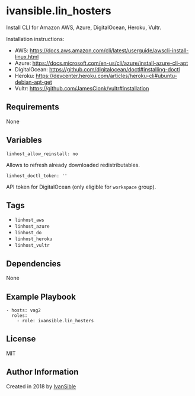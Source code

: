 # ivansible.lin_hosters

Install CLI for Amazon AWS, Azure, DigitalOcean, Heroku, Vultr.

Installation instructions:
- AWS:  https://docs.aws.amazon.com/cli/latest/userguide/awscli-install-linux.html
- Azure:  https://docs.microsoft.com/en-us/cli/azure/install-azure-cli-apt
- DigitalOcean:  https://github.com/digitalocean/doctl#installing-doctl
- Heroku:  https://devcenter.heroku.com/articles/heroku-cli#ubuntu-debian-apt-get
- Vultr:  https://github.com/JamesClonk/vultr#installation


## Requirements

None


## Variables

    linhost_allow_reinstall: no

Allows to refresh already downloaded redistributables.

    linhost_doctl_token: ''

API token for DigitalOcean (only eligible for `workspace` group).


## Tags

- `linhost_aws`
- `linhost_azure`
- `linhost_do`
- `linhost_heroku`
- `linhost_vultr`


## Dependencies

None


## Example Playbook

    - hosts: vag2
      roles:
        - role: ivansible.lin_hosters


## License

MIT


## Author Information

Created in 2018 by [IvanSible](https://github.com/ivansible)
